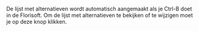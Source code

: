 De lijst met alternatieven wordt automatisch aangemaakt als je Ctrl-B doet in de Florisoft. Om de lijst met alternatieven te bekijken of te wijzigen moet je op deze knop klikken.